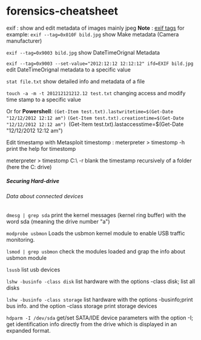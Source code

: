 # forensics-cheatsheet

exif : show and edit metadata of images mainly jpeg
**Note** : [exif tags](https://exiftool.org/TagNames/EXIF.html)
for example:
`exif --tag=0x010F bild.jpg`
show Make metadata (Camera manufacturer)

`exif --tag=0x9003 bild.jpg`
show DateTimeOrignal Metadata

`exif --tag=0x9003 --set-value="2012:12:12 12:12:12" ifd=EXIF bild.jpg`
edit DateTimeOrignal metadata to a specific value

`stat file.txt`
show detailed info and metadata of a file

`touch -a -m -t 201212121212.12 test.txt`
changing access and modify time stamp to a specific value

Or for **Powershell**:
`(Get-Item test.txt).lastwritetime=$(Get-Date "12/12/2012 12:12 am")`
`(Get-Item test.txt).creationtime=$(Get-Date "12/12/2012 12:12 am")
`(Get-Item test.txt).lastaccesstime=$(Get-Date "12/12/2012 12:12 am")

Edit timestamp with Metasploit timestomp :
meterpreter > timestomp -h
print the help for timestomp

meterpreter > timestomp C:\\ -r
blank the timestamp recursively of a folder (here the C: drive)

##### Securing Hard-drive 
###### Data about connected devices
`dmesg | grep sda`
print the kernel messages (kernel ring buffer) with the word sda (meaning the drive number "a")

`modprobe usbmon`
Loads the usbmon kernel module to enable USB traffic monitoring.

`lsmod | grep usbmon` 
check the modules loaded and grap the info about usbmon module

`lsusb`
list usb devices

`lshw -businfo -class disk`
list hardware with the options -class disk; list all disks


`lshw -businfo -class storage`
list hardware with the options -businfo;print bus info. and the option -class storage print storage devices

`hdparm -I /dev/sda`
get/set SATA/IDE device parameters with the option -I; get identification info directly from the drive which is displayed in an expanded format.


